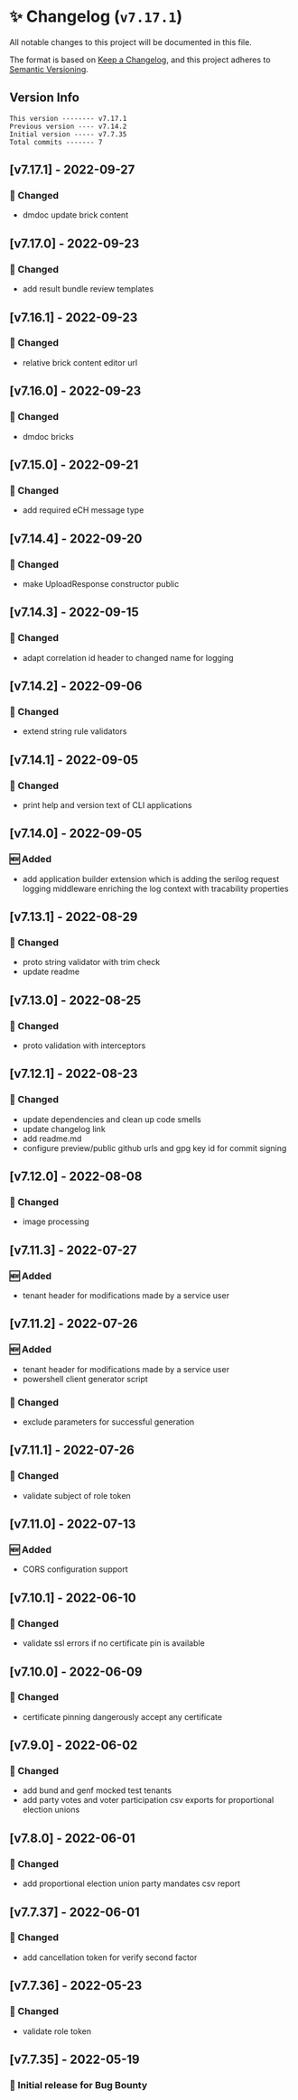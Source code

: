 # ✨ Changelog (`v7.17.1`)

All notable changes to this project will be documented in this file.

The format is based on [Keep a Changelog](https://keepachangelog.com/en/1.0.0/),
and this project adheres to [Semantic Versioning](https://semver.org/spec/v2.0.0.html).

## Version Info

```text
This version -------- v7.17.1
Previous version ---- v7.14.2
Initial version ----- v7.7.35
Total commits ------- 7
```

## [v7.17.1] - 2022-09-27

### 🔄 Changed

- dmdoc update brick content

## [v7.17.0] - 2022-09-23

### 🔄 Changed

- add result bundle review templates

## [v7.16.1] - 2022-09-23

### 🔄 Changed

- relative brick content editor url

## [v7.16.0] - 2022-09-23

### 🔄 Changed

- dmdoc bricks

## [v7.15.0] - 2022-09-21

### 🔄 Changed

- add required eCH message type

## [v7.14.4] - 2022-09-20

### 🔄 Changed

- make UploadResponse constructor public

## [v7.14.3] - 2022-09-15

### 🔄 Changed

- adapt correlation id header to changed name for logging

## [v7.14.2] - 2022-09-06

### 🔄 Changed

- extend string rule validators

## [v7.14.1] - 2022-09-05

### 🔄 Changed

- print help and version text of CLI applications

## [v7.14.0] - 2022-09-05

### 🆕 Added

- add application builder extension which is adding the serilog request logging middleware enriching the log context with tracability properties

## [v7.13.1] - 2022-08-29

### 🔄 Changed

- proto string validator with trim check
- update readme

## [v7.13.0] - 2022-08-25

### 🔄 Changed

- proto validation with interceptors

## [v7.12.1] - 2022-08-23

### 🔄 Changed

- update dependencies and clean up code smells
- update changelog link
- add readme.md
- configure preview/public github urls and gpg key id for commit signing

## [v7.12.0] - 2022-08-08

### 🔄 Changed

- image processing

## [v7.11.3] - 2022-07-27

### 🆕 Added

- tenant header for modifications made by a service user

## [v7.11.2] - 2022-07-26

### 🆕 Added

- tenant header for modifications made by a service user
- powershell client generator script

### 🔄 Changed

- exclude parameters for successful generation

## [v7.11.1] - 2022-07-26

### 🔄 Changed

- validate subject of role token

## [v7.11.0] - 2022-07-13

### 🆕 Added

- CORS configuration support

## [v7.10.1] - 2022-06-10

### 🔄 Changed

- validate ssl errors if no certificate pin is available

## [v7.10.0] - 2022-06-09

### 🔄 Changed

- certificate pinning dangerously accept any certificate

## [v7.9.0] - 2022-06-02

### 🔄 Changed

- add bund and genf mocked test tenants
- add party votes and voter participation csv exports for proportional election unions

## [v7.8.0] - 2022-06-01

### 🔄 Changed

- add proportional election union party mandates csv report

## [v7.7.37] - 2022-06-01

### 🔄 Changed

- add cancellation token for verify second factor

## [v7.7.36] - 2022-05-23

### 🔄 Changed

- validate role token

## [v7.7.35] - 2022-05-19

### 🎉 Initial release for Bug Bounty
